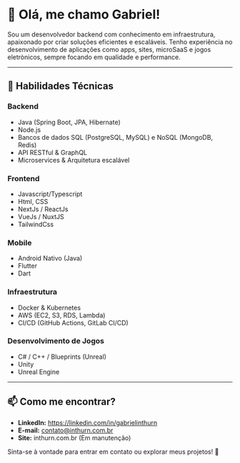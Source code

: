 # 👋 Olá, me chamo Gabriel!

Sou um desenvolvedor backend com conhecimento em infraestrutura, apaixonado por criar soluções eficientes e escaláveis. Tenho experiência no desenvolvimento de aplicações como apps, sites, microSaaS e jogos eletrònicos, sempre focando em qualidade e performance.

---

## 🚀 Habilidades Técnicas

### Backend

- Java (Spring Boot, JPA, Hibernate)
- Node.js
- Bancos de dados SQL (PostgreSQL, MySQL) e NoSQL (MongoDB, Redis)
- API RESTful & GraphQL
- Microservices & Arquitetura escalável

### Frontend

- Javascript/Typescript
- Html, CSS
- NextJs / ReactJs
- VueJs / NuxtJS
- TailwindCss

### Mobile
- Android Nativo (Java)
- Flutter
- Dart
  
### Infraestrutura

- Docker & Kubernetes
- AWS (EC2, S3, RDS, Lambda)
- CI/CD (GitHub Actions, GitLab CI/CD)

### Desenvolvimento de Jogos
- C# / C++ / Blueprints (Unreal)
- Unity 
- Unreal Engine

---

## 📫 Como me encontrar?

- **LinkedIn:** https://linkedin.com/in/gabrielinthurn
- **E-mail:** contato@inthurn.com.br
- **Site:** inthurn.com.br (Em manutenção)

Sinta-se à vontade para entrar em contato ou explorar meus projetos! 🚀
